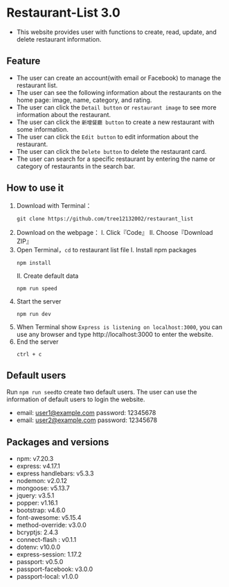 # Restaurant-List 3.0
* This website provides user with functions to create, read, update, and delete restaurant information.

## Feature
* The user can create an account(with email or Facebook) to manage the restaurant list.
* The user can see the following information about the restaurants on the home page: image, name, category, and rating.
* The user can click the `Detail button` or `restaurant image` to see more information about the restaurant.
* The user can click the `新增餐廳 button` to create a new restaurant with some information.
* The user can click the `Edit button` to edit information about the restaurant.
* The user can click the `Delete button` to delete the restaurant card.
* The user can search for a specific restaurant by entering the name or category of restaurants in the search bar.
## How to use it 
1. Download with Terminal：
    ```
    git clone https://github.com/tree12132002/restaurant_list
    ```
2. Download on the webpage：
   I. Click『Code』
   II. Choose『Download ZIP』
3. Open Terminal，`cd` to restaurant list file
   I. Install npm packages
    ```
    npm install
    ```
    II. Create default data
    ```
    npm run speed

    ```
4. Start the server
    ```
    npm run dev
    ```
5. When Terminal show `Express is listening on localhost:3000`, you can use any browser and type http://localhost:3000 to enter the website.
6. End the server
   ```
   ctrl + c
   ```
## Default users
Run `npm run seed`to create two default users.
The user can use the information of default users to login the website.
* email: user1@example.com password: 12345678
* email: user2@example.com password: 12345678

## Packages and versions
* npm: v7.20.3
* express: v4.17.1
* express handlebars: v5.3.3
* nodemon: v2.0.12
* mongoose: v5.13.7
* jquery: v3.5.1
* popper: v1.16.1
* bootstrap: v4.6.0
* font-awesome: v5.15.4
* method-override: v3.0.0
* bcryptjs: 2.4.3
* connect-flash : v0.1.1
* dotenv: v10.0.0
* express-session: 1.17.2
* passport: v0.5.0
* passport-facebook: v3.0.0
* passport-local: v1.0.0

